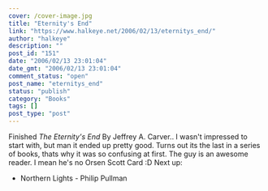 ```yaml
---
cover: /cover-image.jpg
title: "Eternity's End"
link: "https://www.halkeye.net/2006/02/13/eternitys_end/"
author: "halkeye"
description: ""
post_id: "151"
date: "2006/02/13 23:01:04"
date_gmt: "2006/02/13 23:01:04"
comment_status: "open"
post_name: "eternitys_end"
status: "publish"
category: "Books"
tags: []
post_type: "post"
---
```


Finished _The Eternity's End_ By Jeffrey A. Carver.. I wasn't impressed to start with, but man it ended up pretty good. Turns out its the last in a series of books, thats why it was so confusing at first. The guy is an awesome reader. I mean he's no Orsen Scott Card :D Next up:  
* Northern Lights - Philip Pullman
